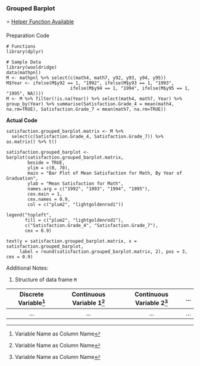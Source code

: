 ### Grouped Barplot
:star: [Helper Function Available](../../[SC]-Descriptive-Analytics/[SC]-Data-Visualisation/[HF]-Grouped-Barplot-&-Frequency-Table.md)

Preparation Code
```
# Functions
library(dplyr)

# Sample Data
library(wooldridge)
data(mathpnl)
M <- mathpnl %>% select(c(math4, math7, y92, y93, y94, y95))
M$Year <- ifelse(M$y92 == 1, "1992", ifelse(M$y93 == 1, "1993",
                        ifelse(M$y94 == 1, "1994", ifelse(M$y95 == 1, "1995", NA))))
M <- M %>% filter(!is.na(Year)) %>% select(math4, math7, Year) %>% group_by(Year) %>% summarise(Satisfaction.Grade_4 = mean(math4, na.rm=TRUE), Satisfaction.Grade_7 = mean(math7, na.rm=TRUE))
```
**Actual Code**
```
satisfaction.grouped_barplot.matrix <- M %>%
  select(c(Satisfaction.Grade_4, Satisfaction.Grade_7)) %>% as.matrix() %>% t()

satisfaction.grouped_barplot <- barplot(satisfaction.grouped_barplot.matrix,
        beside = TRUE,
        ylim = c(0, 70),
        main = "Bar Plot of Mean Satisfaction for Math, By Year of Graduation",
        ylab = "Mean Satisfaction for Math",
        names.arg = c("1992", "1993", "1994", "1995"),
        cex.main = 1,
        cex.names = 0.9,
        col = c("plum2", "lightgoldenrod1"))

legend("topleft",
       fill = c("plum2", "lightgoldenrod1"),
       c("Satisfaction.Grade_4", "Satisfaction.Grade_7"),
       cex = 0.9)

text(y = satisfaction.grouped_barplot.matrix, x = satisfaction.grouped_barplot,
     label = round(satisfaction.grouped_barplot.matrix, 2), pos = 3, cex = 0.9)
```
Additional Notes:
1. Structure of data frame `M`

| Discrete Variable[^1] | Continuous Variable 1[^1] | Continuous Variable 2[^1] | ... | 
| :---: | :---: | :---: | :---: |
| ... | ... | ... | ... |

[^1]: Variable Name as Column Name
